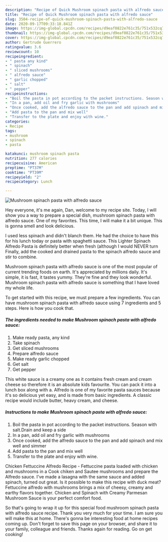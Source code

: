 ```yaml
---
description: "Recipe of Quick Mushroom spinach pasta with alfredo sauce"
title: "Recipe of Quick Mushroom spinach pasta with alfredo sauce"
slug: 3504-recipe-of-quick-mushroom-spinach-pasta-with-alfredo-sauce
date: 2020-09-17T09:33:18.841Z
image: https://img-global.cpcdn.com/recipes/d9eaf0822e761c35/751x532cq70/mushroom-spinach-pasta-with-alfredo-sauce-recipe-main-photo.jpg
thumbnail: https://img-global.cpcdn.com/recipes/d9eaf0822e761c35/751x532cq70/mushroom-spinach-pasta-with-alfredo-sauce-recipe-main-photo.jpg
cover: https://img-global.cpcdn.com/recipes/d9eaf0822e761c35/751x532cq70/mushroom-spinach-pasta-with-alfredo-sauce-recipe-main-photo.jpg
author: Gertrude Guerrero
ratingvalue: 3.6
reviewcount: 10
recipeingredient:
- " pasta any kind"
- " spinach"
- " sliced mushrooms"
- " alfredo sauce"
- " garlic chopped"
- " salt"
- " pepper"
recipeinstructions:
- "Boil the pasta in pot according to the packet instructions. Season with salt.Drain and keep a side"
- "In a pan, add oil and fry garlic with mushrooms"
- "Once cooked, add the alfredo sauce to the pan and add spinach and mix well and simmer"
- "Add pasta to the pan and mix well"
- "Transfer to the plate and enjoy with wine."
categories:
- Recipe
tags:
- mushroom
- spinach
- pasta

katakunci: mushroom spinach pasta 
nutrition: 277 calories
recipecuisine: American
preptime: "PT37M"
cooktime: "PT39M"
recipeyield: "2"
recipecategory: Lunch

---
```



![Mushroom spinach pasta with alfredo sauce](https://img-global.cpcdn.com/recipes/d9eaf0822e761c35/751x532cq70/mushroom-spinach-pasta-with-alfredo-sauce-recipe-main-photo.jpg)

Hey everyone, it's me again, Dan, welcome to my recipe site. Today, I will show you a way to prepare a special dish, mushroom spinach pasta with alfredo sauce. One of my favorites. This time, I will make it a bit unique. This is gonna smell and look delicious.

I used less spinach and didn&#39;t blanch them. He had the choice to have this for his lunch today or pasta with spaghetti sauce. This Lighter Spinach Alfredo Pasta is definitely better when fresh (although I would NEVER turn Finally, add the cooked and drained pasta to the spinach alfredo sauce and stir to combine.

Mushroom spinach pasta with alfredo sauce is one of the most popular of current trending foods on earth. It's appreciated by millions daily. It's simple, it is fast, it tastes yummy. They're fine and they look wonderful. Mushroom spinach pasta with alfredo sauce is something that I have loved my whole life.


To get started with this recipe, we must prepare a few ingredients. You can have mushroom spinach pasta with alfredo sauce using 7 ingredients and 5 steps. Here is how you cook that.

<!--inarticleads1-->

##### The ingredients needed to make Mushroom spinach pasta with alfredo sauce:

1. Make ready  pasta, any kind
1. Take  spinach
1. Get  sliced mushrooms
1. Prepare  alfredo sauce
1. Make ready  garlic chopped
1. Get  salt
1. Get  pepper


This white sauce is a creamy one as it contains fresh cream and cream cheese so therefore it is an absolute kids favourite. You can pack it into a lunch box along with a. Alfredo is one of my favorite pasta sauces because it&#39;s so delicious yet easy, and is made from basic ingredients. A classic recipe would include butter, heavy cream, and cheese. 

<!--inarticleads2-->

##### Instructions to make Mushroom spinach pasta with alfredo sauce:

1. Boil the pasta in pot according to the packet instructions. Season with salt.Drain and keep a side
1. In a pan, add oil and fry garlic with mushrooms
1. Once cooked, add the alfredo sauce to the pan and add spinach and mix well and simmer
1. Add pasta to the pan and mix well
1. Transfer to the plate and enjoy with wine.


Chicken Fettuccine Alfredo Recipe - Fettuccine pasta loaded with chicken and mushrooms in a Cook chiken and Sautee mushrooms and prepare the Alfredo sauce. I&#39;ve made a lasagna with the same sauce and added spinach, turned out great. Is it possible to make this recipe with duck meat? Fettuccine alfredo with mushrooms brings a mix of cheesy, creamy and earthy flavors together. Chicken and Spinach with Creamy Parmesan Mushroom Sauce is your perfect comfort food. 

So that's going to wrap it up for this special food mushroom spinach pasta with alfredo sauce recipe. Thank you very much for your time. I am sure you will make this at home. There's gonna be interesting food at home recipes coming up. Don't forget to save this page on your browser, and share it to your family, colleague and friends. Thanks again for reading. Go on get cooking!
